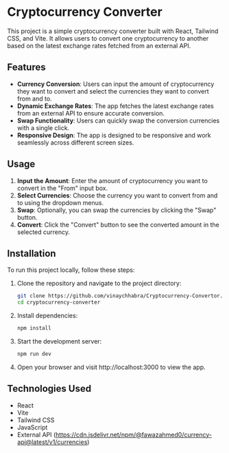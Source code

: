 # Cryptocurrency Converter

This project is a simple cryptocurrency converter built with React, Tailwind CSS, and Vite. It allows users to convert one cryptocurrency to another based on the latest exchange rates fetched from an external API.

## Features

- **Currency Conversion**: Users can input the amount of cryptocurrency they want to convert and select the currencies they want to convert from and to.
- **Dynamic Exchange Rates**: The app fetches the latest exchange rates from an external API to ensure accurate conversion.
- **Swap Functionality**: Users can quickly swap the conversion currencies with a single click.
- **Responsive Design**: The app is designed to be responsive and work seamlessly across different screen sizes.

## Usage

1. **Input the Amount**: Enter the amount of cryptocurrency you want to convert in the "From" input box.
2. **Select Currencies**: Choose the currency you want to convert from and to using the dropdown menus.
3. **Swap**: Optionally, you can swap the currencies by clicking the "Swap" button.
4. **Convert**: Click the "Convert" button to see the converted amount in the selected currency.

## Installation

To run this project locally, follow these steps:

1. Clone the repository and navigate to the project directory:

   ```bash
   git clone https://github.com/vinaychhabra/Cryptocurrency-Convertor.git
   cd cryptocurrency-converter
    ```
2. Install dependencies:
    ```bash
    npm install
    ```
3. Start the development server:
    ```bash
    npm run dev
    ```
4. Open your browser and visit http://localhost:3000 to view the app.

## Technologies Used

- React
- Vite
- Tailwind CSS
- JavaScript
- External API (https://cdn.jsdelivr.net/npm/@fawazahmed0/currency-api@latest/v1/currencies)
